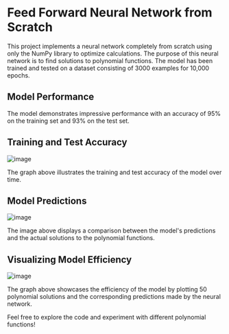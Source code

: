 # Feed Forward Neural Network from Scratch


This project implements a neural network completely from scratch using only the NumPy library to optimize calculations. The purpose of this neural network is to find solutions to polynomial functions. The model has been trained and tested on a dataset consisting of 3000 examples for 10,000 epochs.

## Model Performance

The model demonstrates impressive performance with an accuracy of 95% on the training set and 93% on the test set. 

## Training and Test Accuracy

![image](https://github.com/KarlYazigi/FFNN/assets/66206934/2e7b75c6-1b39-4772-abb9-2d4c58dcacd4)


The graph above illustrates the training and test accuracy of the model over time.

## Model Predictions

![image](https://github.com/KarlYazigi/FFNN/assets/66206934/5429d318-c2de-481f-b58f-207b1af15503)


The image above displays a comparison between the model's predictions and the actual solutions to the polynomial functions.

## Visualizing Model Efficiency

![image](https://github.com/KarlYazigi/FFNN/assets/66206934/fc47b542-1353-4f2f-8ddb-dcfa81d035c3)


The graph above showcases the efficiency of the model by plotting 50 polynomial solutions and the corresponding predictions made by the neural network.

Feel free to explore the code and experiment with different polynomial functions!



